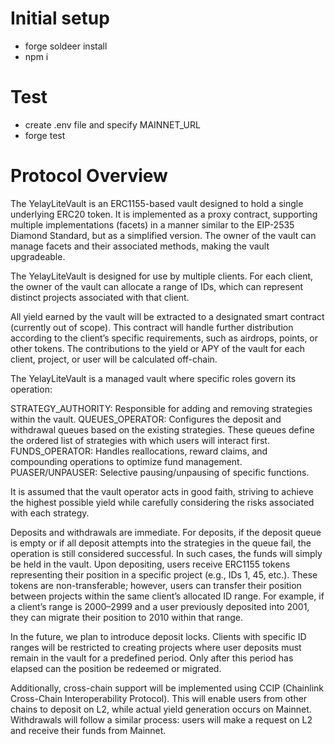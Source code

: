# Initial setup

- forge soldeer install
- npm i

# Test

- create .env file and specify MAINNET_URL
- forge test

# Protocol Overview

The YelayLiteVault is an ERC1155-based vault designed to hold a single underlying ERC20 token. It is implemented as a proxy contract, supporting multiple implementations (facets) in a manner similar to the EIP-2535 Diamond Standard, but as a simplified version. The owner of the vault can manage facets and their associated methods, making the vault upgradeable.

The YelayLiteVault is designed for use by multiple clients. For each client, the owner of the vault can allocate a range of IDs, which can represent distinct projects associated with that client.

All yield earned by the vault will be extracted to a designated smart contract (currently out of scope). This contract will handle further distribution according to the client’s specific requirements, such as airdrops, points, or other tokens. The contributions to the yield or APY of the vault for each client, project, or user will be calculated off-chain.

The YelayLiteVault is a managed vault where specific roles govern its operation:

STRATEGY_AUTHORITY: Responsible for adding and removing strategies within the vault.
QUEUES_OPERATOR: Configures the deposit and withdrawal queues based on the existing strategies. These queues define the ordered list of strategies with which users will interact first.
FUNDS_OPERATOR: Handles reallocations, reward claims, and compounding operations to optimize fund management.
PUASER/UNPAUSER: Selective pausing/unpausing of specific functions.

It is assumed that the vault operator acts in good faith, striving to achieve the highest possible yield while carefully considering the risks associated with each strategy.

Deposits and withdrawals are immediate. For deposits, if the deposit queue is empty or if all deposit attempts into the strategies in the queue fail, the operation is still considered successful. In such cases, the funds will simply be held in the vault. Upon depositing, users receive ERC1155 tokens representing their position in a specific project (e.g., IDs 1, 45, etc.). These tokens are non-transferable; however, users can transfer their position between projects within the same client’s allocated ID range. For example, if a client’s range is 2000–2999 and a user previously deposited into 2001, they can migrate their position to 2010 within that range.

In the future, we plan to introduce deposit locks. Clients with specific ID ranges will be restricted to creating projects where user deposits must remain in the vault for a predefined period. Only after this period has elapsed can the position be redeemed or migrated.

Additionally, cross-chain support will be implemented using CCIP (Chainlink Cross-Chain Interoperability Protocol). This will enable users from other chains to deposit on L2, while actual yield generation occurs on Mainnet. Withdrawals will follow a similar process: users will make a request on L2 and receive their funds from Mainnet.

